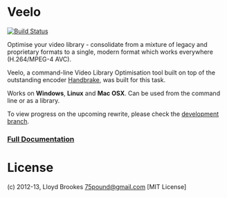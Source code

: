 Veelo
==========
[![Build Status](https://travis-ci.org/75lb/veelo.png)](https://travis-ci.org/75lb/veelo)

Optimise your video library - consolidate from a mixture of legacy and proprietary formats to a single, modern format which works everywhere (H.264/MPEG-4 AVC).

Veelo, a command-line Video Library Optimisation tool built on top of the outstanding encoder [Handbrake](http://handbrake.fr), was built for this task.

Works on __Windows__, __Linux__ and __Mac OSX__. Can be used from the command line or as a library. 

To view progress on the upcoming rewrite, please check the [development branch](https://github.com/75lb/veelo/tree/dev).

<h3><a href="http://75lb.github.com/veelo/">Full Documentation</a></h3>

License
=======
(c) 2012-13, Lloyd Brookes <75pound@gmail.com>
[MIT License]